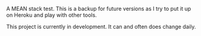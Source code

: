 A MEAN stack test. This is a backup for future versions as I try to put it up on Heroku and play with other tools.

This project is currently in development. It can and often does change daily.

